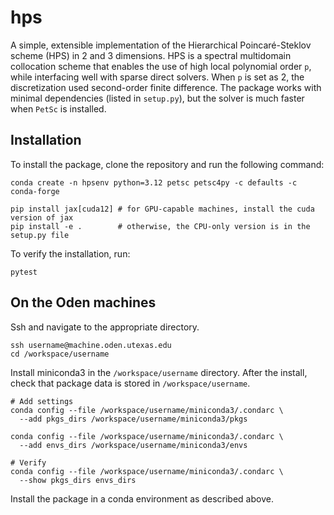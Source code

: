 # hps

A simple, extensible implementation of the Hierarchical Poincaré-Steklov scheme (HPS) in 2 and 3 dimensions.  HPS is a spectral multidomain collocation scheme that enables the use of high local polynomial order `p`, while interfacing well with sparse direct solvers. When `p` is set as 2, the discretization used second-order finite difference.
The package works with minimal dependencies (listed in `setup.py`), but the solver is much faster when `PetSc` is installed.

## Installation
To install the package, clone the repository and run the following command:
```
conda create -n hpsenv python=3.12 petsc petsc4py -c defaults -c conda-forge

pip install jax[cuda12] # for GPU-capable machines, install the cuda version of jax
pip install -e .        # otherwise, the CPU-only version is in the setup.py file
```
To verify the installation, run:
```
pytest
```

## On the Oden machines
Ssh and navigate to the appropriate directory.
```
ssh username@machine.oden.utexas.edu
cd /workspace/username
```
Install miniconda3 in the `/workspace/username` directory. After the install, check that package data is stored in `/workspace/username`.
```
# Add settings
conda config --file /workspace/username/miniconda3/.condarc \
  --add pkgs_dirs /workspace/username/miniconda3/pkgs

conda config --file /workspace/username/miniconda3/.condarc \
  --add envs_dirs /workspace/username/miniconda3/envs

# Verify
conda config --file /workspace/username/miniconda3/.condarc \
  --show pkgs_dirs envs_dirs
```
Install the package in a conda environment as described above.
